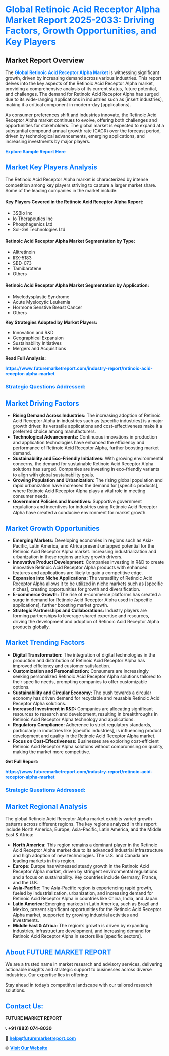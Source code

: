<h1 style="color: #007BFF;">Global Retinoic Acid Receptor Alpha Market Report 2025-2033: Driving Factors, Growth Opportunities, and Key Players</h1>

<section id="overview">
<h2>Market Report Overview</h2>
<p>The <a href="https://www.futuremarketreport.com/industry-report/retinoic-acid-receptor-alpha-market" style="color: #007BFF; text-decoration: none;"><strong>Global Retinoic Acid Receptor Alpha Market</strong></a> is witnessing significant growth, driven by increasing demand across various industries. This report delves into the key aspects of the Retinoic Acid Receptor Alpha market, providing a comprehensive analysis of its current status, future potential, and challenges. The demand for Retinoic Acid Receptor Alpha has surged due to its wide-ranging applications in industries such as [insert industries], making it a critical component in modern-day [applications].</p>
<p>As consumer preferences shift and industries innovate, the Retinoic Acid Receptor Alpha market continues to evolve, offering both challenges and opportunities for stakeholders. The global market is expected to expand at a substantial compound annual growth rate (CAGR) over the forecast period, driven by technological advancements, emerging applications, and increasing investments by major players.</p>
</section>

<section id="overview">
<p><a href="https://www.futuremarketreport.com/request-sample/reportId=54502" style="color: #007BFF; text-decoration: none;"><strong>Explore Sample Report Here</strong></a></p>
</section>

<section id="key-players">
<h2 style="color: #007BFF;">Market Key Players Analysis</h2>
<p>The Retinoic Acid Receptor Alpha market is characterized by intense competition among key players striving to capture a larger market share. Some of the leading companies in the market include:</p>
<h4>Key Players Covered in the Retinoic Acid Receptor Alpha Report:</h4>
<ul><li>3SBio Inc</li><li>Io Therapeutics Inc</li><li>Phosphagenics Ltd</li><li>Sol-Gel Technologies Ltd</li></ul>
<h4>Retinoic Acid Receptor Alpha Market Segmentation by Type:</h4>
<ul><li>Alitretinoin</li><li>IRX-5183</li><li>SBD-073</li><li>Tamibarotene</li><li>Others</li></ul>

<h4>Retinoic Acid Receptor Alpha Market Segmentation by Application:</h4>
<ul><li>Myelodysplastic Syndrome</li><li>Acute Myelocytic Leukemia</li><li>Hormone Senstive Breast Cancer</li><li>Others</li></ul>
<p><strong>Key Strategies Adopted by Market Players:</strong></p>
<ul>
<li>Innovation and R&D</li>
<li>Geographical Expansion</li>
<li>Sustainability Initiatives</li>
<li>Mergers and Acquisitions</li>
</ul>
</section>

<section>
<p><strong>Read Full Analysis: </strong></p><a href="https://www.futuremarketreport.com/industry-report/retinoic-acid-receptor-alpha-market" style="color: #007BFF; text-decoration: none;"><strong>https://www.futuremarketreport.com/industry-report/retinoic-acid-receptor-alpha-market</strong></a>
<h3 style="color: #007BFF;">Strategic Questions Addressed:</h3>
</section>

<section id="driving-factors">
<h2 style="color: #007BFF;">Market Driving Factors</h2>
<ul>
<li><strong>Rising Demand Across Industries:</strong> The increasing adoption of Retinoic Acid Receptor Alpha in industries such as [specific industries] is a major growth driver. Its versatile applications and cost-effectiveness make it a preferred choice among manufacturers.</li>
<li><strong>Technological Advancements:</strong> Continuous innovations in production and application technologies have enhanced the efficiency and performance of Retinoic Acid Receptor Alpha, further boosting market demand.</li>
<li><strong>Sustainability and Eco-Friendly Initiatives:</strong> With growing environmental concerns, the demand for sustainable Retinoic Acid Receptor Alpha solutions has surged. Companies are investing in eco-friendly variants to align with global sustainability goals.</li>
<li><strong>Growing Population and Urbanization:</strong> The rising global population and rapid urbanization have increased the demand for [specific products], where Retinoic Acid Receptor Alpha plays a vital role in meeting consumer needs.</li>
<li><strong>Government Policies and Incentives:</strong> Supportive government regulations and incentives for industries using Retinoic Acid Receptor Alpha have created a conducive environment for market growth.</li>
</ul>
</section>

<section id="growth-opportunities">
<h2 style="color: #007BFF;">Market Growth Opportunities</h2>
<ul>
<li><strong>Emerging Markets:</strong> Developing economies in regions such as Asia-Pacific, Latin America, and Africa present untapped potential for the Retinoic Acid Receptor Alpha market. Increasing industrialization and urbanization in these regions are key growth drivers.</li>
<li><strong>Innovative Product Development:</strong> Companies investing in R&D to create innovative Retinoic Acid Receptor Alpha products with enhanced features and applications are likely to gain a competitive edge.</li>
<li><strong>Expansion into Niche Applications:</strong> The versatility of Retinoic Acid Receptor Alpha allows it to be utilized in niche markets such as [specific niches], creating opportunities for growth and diversification.</li>
<li><strong>E-commerce Growth:</strong> The rise of e-commerce platforms has created a surge in demand for Retinoic Acid Receptor Alpha used in [specific applications], further boosting market growth.</li>
<li><strong>Strategic Partnerships and Collaborations:</strong> Industry players are forming partnerships to leverage shared expertise and resources, driving the development and adoption of Retinoic Acid Receptor Alpha products globally.</li>
</ul>
</section>

<section id="trending-factors">
<h2 style="color: #007BFF;">Market Trending Factors</h2>
<ul>
<li><strong>Digital Transformation:</strong> The integration of digital technologies in the production and distribution of Retinoic Acid Receptor Alpha has improved efficiency and customer satisfaction.</li>
<li><strong>Customization and Personalization:</strong> Consumers are increasingly seeking personalized Retinoic Acid Receptor Alpha solutions tailored to their specific needs, prompting companies to offer customizable options.</li>
<li><strong>Sustainability and Circular Economy:</strong> The push towards a circular economy has driven demand for recyclable and reusable Retinoic Acid Receptor Alpha solutions.</li>
<li><strong>Increased Investment in R&D:</strong> Companies are allocating significant resources to research and development, resulting in breakthroughs in Retinoic Acid Receptor Alpha technology and applications.</li>
<li><strong>Regulatory Compliance:</strong> Adherence to strict regulatory standards, particularly in industries like [specific industries], is influencing product development and quality in the Retinoic Acid Receptor Alpha market.</li>
<li><strong>Focus on Cost-Effectiveness:</strong> Businesses are exploring cost-efficient Retinoic Acid Receptor Alpha solutions without compromising on quality, making the market more competitive.</li>
</ul>
</section>

<section>
<p><strong>Get Full Report: </strong></p><a href="https://www.futuremarketreport.com/industry-report/retinoic-acid-receptor-alpha-market" style="color: #007BFF; text-decoration: none;"><strong>https://www.futuremarketreport.com/industry-report/retinoic-acid-receptor-alpha-market</strong></a>
<h3 style="color: #007BFF;">Strategic Questions Addressed:</h3>
</section>


<section id="regional-analysis">
<h2 style="color: #007BFF;">Market Regional Analysis</h2>
<p>The global Retinoic Acid Receptor Alpha market exhibits varied growth patterns across different regions. The key regions analyzed in this report include North America, Europe, Asia-Pacific, Latin America, and the Middle East & Africa:</p>
<ul>
<li><strong>North America:</strong> This region remains a dominant player in the Retinoic Acid Receptor Alpha market due to its advanced industrial infrastructure and high adoption of new technologies. The U.S. and Canada are leading markets in this region.</li>
<li><strong>Europe:</strong> Europe has witnessed steady growth in the Retinoic Acid Receptor Alpha market, driven by stringent environmental regulations and a focus on sustainability. Key countries include Germany, France, and the U.K.</li>
<li><strong>Asia-Pacific:</strong> The Asia-Pacific region is experiencing rapid growth, fueled by industrialization, urbanization, and increasing demand for Retinoic Acid Receptor Alpha in countries like China, India, and Japan.</li>
<li><strong>Latin America:</strong> Emerging markets in Latin America, such as Brazil and Mexico, present significant opportunities for the Retinoic Acid Receptor Alpha market, supported by growing industrial activities and investments.</li>
<li><strong>Middle East & Africa:</strong> The region’s growth is driven by expanding industries, infrastructure development, and increasing demand for Retinoic Acid Receptor Alpha in sectors like [specific sectors].</li>
</ul>
</section>

<footer>
<h2 style="color: #007BFF;">About FUTURE MARKET REPORT</h2>
<p>We are a trusted name in market research and advisory services, delivering actionable insights and strategic support to businesses across diverse industries. Our expertise lies in offering:</p>

<p>Stay ahead in today’s competitive landscape with our tailored research solutions.</p>

<h2 style="color: #007BFF;">Contact Us:</h2>
<p><strong>FUTURE MARKET REPORT</strong></p>
<p>📞 <strong>+91 (883) 074-8030</strong></p>
<p>📧 <strong><a href="mailto:help@futuremarketreport.com" style="color: #007BFF;">help@futuremarketreport.com</a></strong></p>
<p>🌐 <strong><a href="https://www.futuremarketreport.com/" style="color: #007BFF;">Visit Our Website</a></strong></p>
</footer>